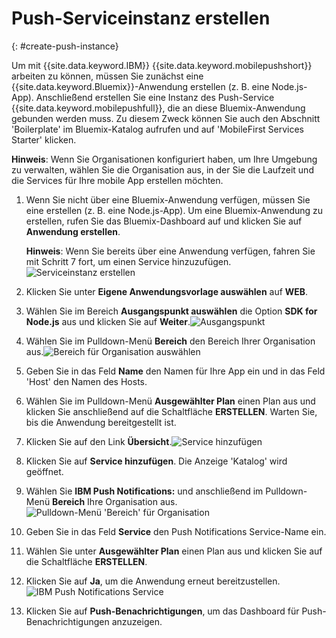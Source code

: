 # Push-Serviceinstanz erstellen
{: #create-push-instance}

Um mit {{site.data.keyword.IBM}} {{site.data.keyword.mobilepushshort}} arbeiten zu können, müssen Sie zunächst eine {{site.data.keyword.Bluemix}}-Anwendung erstellen (z. B. eine Node.js-App). Anschließend erstellen Sie eine Instanz des Push-Service {{site.data.keyword.mobilepushfull}}, die an diese Bluemix-Anwendung gebunden werden muss. Zu diesem Zweck können Sie auch den Abschnitt 'Boilerplate' im Bluemix-Katalog aufrufen und auf 'MobileFirst Services Starter' klicken.

**Hinweis**: Wenn Sie Organisationen konfiguriert haben, um Ihre Umgebung zu verwalten, wählen Sie die Organisation aus, in der Sie die Laufzeit und die Services für Ihre mobile App erstellen möchten.


1. Wenn Sie nicht über eine Bluemix-Anwendung verfügen, müssen Sie eine erstellen (z. B. eine Node.js-App). Um eine Bluemix-Anwendung zu erstellen, rufen Sie das Bluemix-Dashboard auf und klicken Sie auf **Anwendung erstellen**.

	**Hinweis**: Wenn Sie bereits über eine Anwendung verfügen, fahren Sie mit Schritt 7 fort, um einen Service hinzuzufügen.![Serviceinstanz erstellen](images/create_service_instance1.jpg "Serviceinstanz erstellen")

1. Klicken Sie unter **Eigene Anwendungsvorlage auswählen** auf **WEB**.

3. Wählen Sie im Bereich **Ausgangspunkt auswählen** die Option **SDK for Node.js** aus und klicken Sie auf **Weiter**.![Ausgangspunkt](images/create_service_nodejs2.jpg)

4. Wählen Sie im Pulldown-Menü **Bereich** den Bereich Ihrer Organisation aus.![Bereich für Organisation auswählen](images/create_a_service3.jpg)
1. Geben Sie in das Feld **Name** den Namen für Ihre App ein und
in das Feld 'Host' den Namen des Hosts.

1. Wählen Sie im Pulldown-Menü **Ausgewählter Plan** einen Plan aus
und klicken Sie anschließend auf die Schaltfläche **ERSTELLEN**. Warten Sie,
bis die Anwendung bereitgestellt ist.

1. Klicken Sie auf den Link **Übersicht**.![Service hinzufügen](images/create_service_add4.jpg)
1. Klicken Sie auf **Service hinzufügen**. Die Anzeige 'Katalog' wird geöffnet.

1. Wählen Sie **IBM Push Notifications:** und anschließend im Pulldown-Menü **Bereich** Ihre Organisation aus.![Pulldown-Menü 'Bereich' für Organisation](images/create_service_org.jpg)
1. Geben Sie in das Feld **Service** den Push Notifications Service-Name ein.

1. Wählen Sie unter **Ausgewählter Plan** einen Plan aus und
klicken Sie auf die Schaltfläche **ERSTELLEN**.

1. Klicken Sie auf **Ja**, um die Anwendung erneut bereitzustellen.![IBM Push Notifications Service](images/create_service_notification5.jpg)

1. Klicken Sie auf **Push-Benachrichtigungen**, um das Dashboard für Push-Benachrichtigungen anzuzeigen.
